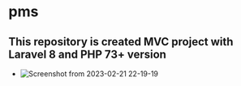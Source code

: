 # pms
This repository is created MVC project with Laravel 8 and PHP 73+ version
- 
- ![Screenshot from 2023-02-21 22-19-19](https://user-images.githubusercontent.com/85440350/220956269-67d0c1c6-14b1-439f-8e56-13db30a9d556.png)

